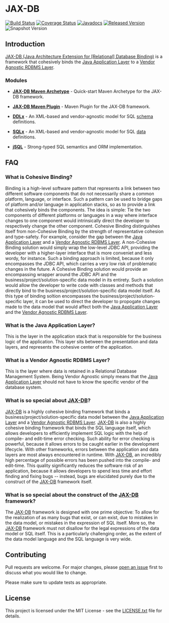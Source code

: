 # JAX-DB

[![Build Status](https://travis-ci.org/jaxdb/jaxdb.svg?1)](https://travis-ci.org/jaxdb/jaxdb)
[![Coverage Status](https://coveralls.io/repos/github/jaxdb/jaxdb/badge.svg?1)](https://coveralls.io/github/jaxdb/jaxdb)
[![Javadocs](https://www.javadoc.io/badge/org.jaxdb/jaxdb.svg?1)](https://www.javadoc.io/doc/org.jaxdb/jaxdb)
[![Released Version](https://img.shields.io/maven-central/v/org.jaxdb/jaxdb.svg?1)](https://mvnrepository.com/artifact/org.jaxdb/jaxdb)
![Snapshot Version](https://img.shields.io/nexus/s/org.jaxdb/jaxdb?label=maven-snapshot&server=https%3A%2F%2Foss.sonatype.org)

## Introduction

<ins>JAX-DB (Java Architecture Extension for [Relational] Database Binding)</ins> is a framework that cohesively binds the [Java Application Layer](#what-is-the-java-application-layer) to a [Vendor Agnostic RDBMS Layer](#what-is-a-vendor-agnostic-rdbms-layer).

### Modules

* [**<ins>JAX-DB Maven Archetype</ins>**](/jaxdb-maven-archetype) - Quick-start Maven Archetype for the JAX-DB framework.

* [**<ins>JAX-DB Maven Plugin</ins>**](/jaxdb-maven-plugin) - Maven Plugin for the JAX-DB framework.

* [**<ins>DDLx</ins>**](/ddlx) - An XML-based and vendor-agnostic model for SQL <ins>schema</ins> definitions.

* [**<ins>SQLx</ins>**](/sqlx) - An XML-based and vendor-agnostic model for SQL <ins>data</ins> definitions.

* [**<ins>jSQL</ins>**](/jsql) - Strong-typed SQL semantics and ORM implementation.

## FAQ

### What is Cohesive Binding?

Binding is a high-level software pattern that represents a link between two different software components that do not necessarily share a common platform, language, or interface. Such a pattern can be used to bridge gaps of platform and/or language in application stacks, so as to provide a link that cohesively binds the components. The idea is simple: Tie the two components of different platforms or languages in a way where interface changes to one component would intrinsically direct the developer to respectively change the other component. Cohesive Binding distinguishes itself from non-Cohesive Binding by the strength of representative cohesion and type-safety. For example, consider the gap between the [Java Application Layer](#what-is-the-java-application-layer) and a [Vendor Agnostic RDBMS Layer](#what-is-a-vendor-agnostic-rdbms-layer). A non-Cohesive Binding solution would simply wrap the low-level JDBC API, providing the developer with a higher-layer interface that is more conveniet and less wordy, for instance. Such a binding approach is limited, because it only encompasses the JDBC API, which carries a very low risk of problematic changes in the future. A Cohesive Binding solution would provide an encompassing wrapper around the JDBC API and the business/project/solution-specific data model in its entirety. Such a solution would allow the developer to write code with classes and methods that directly bind to the business/project/solution-specific data model itself. As this type of binding soltion encompasses the business/project/solution-specific layer, it can be used to direct the developer to propogate changes made to the data model that would affect both the [Java Application Layer](#what-is-the-java-application-layer) and the [Vendor Agnostic RDBMS Layer](#what-is-a-vendor-agnostic-rdbms-layer).

### What is the Java Application Layer?

This is the layer in the application stack that is responsible for the business logic of the application. This layer sits between the presentation and data layers, and represents the cohesive center of the application.

### What is a Vendor Agnostic RDBMS Layer?

This is the layer where data is retained in a Relational Database Management System. Being Vendor Agnostic simply means that the [Java Application Layer](#what-is-the-java-application-layer) should not have to know the specific vendor of the database system.

### What is so special about <ins>JAX-DB</ins>?

<ins>JAX-DB</ins> is a highly cohesive binding framework that binds a business/project/solution-specific data model between the [Java Application Layer](#what-is-the-java-application-layer) and a [Vendor Agnostic RDBMS Layer](#what-is-a-vendor-agnostic-rdbms-layer). <ins>JAX-DB</ins> is also a highly cohesive binding framework that binds the SQL language itself, which allows developers to efficiently implement SQL logic with the help of compile- and edit-time error checking. Such ability for error checking is powerful, because it allows errors to be caught earlier in the development lifecycle. With other frameworks, errors between the application and data layers are most always encountered in runtime. With <ins>JAX-DB</ins>, an incredibly high percentage of possible errors has been pushed into the compile- and edit-time. This quality significantly reduces the software risk of an application, because it allows developers to spend less time and effort finding and fixing bugs -- instead, bugs are elucidated purely due to the construct of the <ins>JAX-DB</ins> framework itself.

### What is so special about the construct of the <ins>JAX-DB</ins> framework?

The <ins>JAX-DB</ins> framework is designed with one prime objective: To allow for the realization of as many bugs that exist, or can exist, due to mistakes in the data model, or mistakes in the expression of SQL itself. More so, the <ins>JAX-DB</ins> framework must not disallow for the legal expressions of the data model or SQL itself. This is a particularly challenging order, as the extent of the data model language and the SQL language is very wide.

## Contributing

Pull requests are welcome. For major changes, please [open an issue](../../issues) first to discuss what you would like to change.

Please make sure to update tests as appropriate.

## License

This project is licensed under the MIT License - see the [LICENSE.txt](LICENSE.txt) file for details.